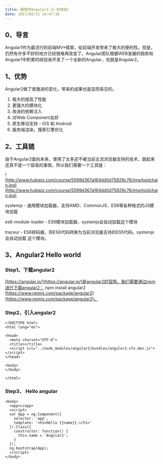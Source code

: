```yaml
---
title: 跟我学Angular2（1-初体验）
date: 2017/02/21 14:47:10
---
```


## 0、导言

Angular1作为最流行的前端MV*框架，给前端开发带来了极大的便利性。但是，仍然有许多不好的地方已经很难再改变了。Angular团队根据WEB发展的趋势和Angular1中积累的经验来开发了一个全新的Angular，也就是Angular2。

## 1、优势

Angular2做了很激进的变化，带来的成果也是显而易见的。

1. 极大的提高了性能
2. 更强大的模块化
3. 改进的依赖注入
4. 对Web Component友好
5. 原生移动支持 - iOS 和 Android
6. 服务端渲染，搜索引擎优化

## 2、工具链

由于Angular2面向未来，使用了太多还不被当前主流浏览器支持的技术，跑起来还真不是一个容易的事情，所以我们需要一个工具链：

![http://www.hubwiz.com/course/5599d367a164dd0d75929c76/img/toolchain.jpg](http://www.hubwiz.com/course/5599d367a164dd0d75929c76/img/toolchain.jpg)

systemjs - 通用模块加载器，支持AMD、CommonJS、ES6等各种格式的JS模块加载 

es6-module-loader - ES6模块加载器，systemjs会自动加载这个模块 

traceur - ES6转码器，将ES6代码转换为当前浏览器支持的ES5代码。systemjs会自动加载 这个模块。

## 3、Angular2 Hello world

### Step1、下载angular2

[https://angular.io/](https://angular.io/)是angular2的官网，我们需要通过npm进行下载angular2： npm install angular2 [https://www.npmjs.com/package/angular2](https://www.npmjs.com/package/angular2)。

### Step2、引入angular2

	<!DOCTYPE html>
	<html lang="en">
	
	<head>
	  <meta charset="UTF-8">
	  <title></title>
	  <script src="../node_modules/angular2/bundles/angular2.sfx.dev.js"></script>
	</head>
	
	<body>
	</body>
	
	</html>

### Step3、 Hello angular
	
	<body>
	  <app></app>
	  <script>
	  var App = ng.Component({
	    selector: 'app',
	    template: '<h1>Hello {{name}}.</h1>'
	  }).Class({
	    constructor: function() {
	      this.name = 'Angular2';
	    }
	  });
	  ng.bootstrap(App);
	  </script>
	</body>

	
	
	
	
	
